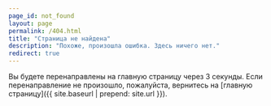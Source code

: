```yaml
---
page_id: not_found
layout: page
permalink: /404.html
title: "Страница не найдена"
description: "Похоже, произошла ошибка. Здесь ничего нет."
redirect: true
---
```

Вы будете перенаправлены на главную страницу через 3 секунды. Если перенаправление не произошло, пожалуйста, вернитесь на [главную страницу]({{ site.baseurl | prepend: site.url }}).
